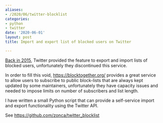 ```yaml
---
aliases:
- /2020/06/twitter-blocklist
categories:
- python
- twitter
date: '2020-06-01'
layout: post
title: Import and export list of blocked users on Twitter

---
```


[Back in 2015](https://blog.twitter.com/en_us/a/2015/sharing-block-lists-to-help-make-twitter-safer.html), Twitter
provided the feature to export and import lists of blocked users, unfortunately they discontinued this
service.

In order to fill this void, <https://blocktogether.org/> provides a great service to allow users to subscribe
to public block-lists that are always kept updated by some maintainers,
unfortunately they have capacity issues and needed to impose limits on number of subscribers and list length.

I have written a small Python script that can provide a self-service import and export functionality
using the Twitter API.

See <https://github.com/zonca/twitter_blocklist>
